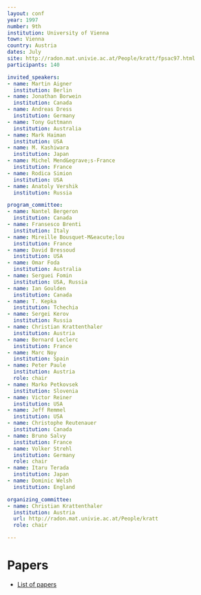 ```yaml
---
layout: conf
year: 1997
number: 9th
institution: University of Vienna
town: Vienna
country: Austria
dates: July
site: http://radon.mat.univie.ac.at/People/kratt/fpsac97.html
participants: 140

invited_speakers:
- name: Martin Aigner
  institution: Berlin
- name: Jonathan Borwein
  institution: Canada
- name: Andreas Dress
  institution: Germany
- name: Tony Guttmann
  institution: Australia
- name: Mark Haiman
  institution: USA
- name: M. Kashiwara
  institution: Japan
- name: Michel Mend&egrave;s-France
  institution: France
- name: Rodica Simion
  institution: USA
- name: Anatoly Vershik
  institution: Russia

program_committee:
- name: Nantel Bergeron
  institution: Canada
- name: Fransesco Brenti
  institution: Italy
- name: Mireille Bousquet-M&eacute;lou
  institution: France
- name: David Bressoud
  institution: USA
- name: Omar Foda
  institution: Australia
- name: Serguei Fomin
  institution: USA, Russia
- name: Ian Goulden
  institution: Canada
- name: T. Kepka
  institution: Tchechia
- name: Sergei Kerov
  institution: Russia
- name: Christian Krattenthaler
  institution: Austria
- name: Bernard Leclerc
  institution: France
- name: Marc Noy
  institution: Spain
- name: Peter Paule
  institution: Austria
  role: chair
- name: Marko Petkovsek
  institution: Slovenia
- name: Victor Reiner
  institution: USA
- name: Jeff Remmel
  institution: USA
- name: Christophe Reutenauer
  institution: Canada
- name: Bruno Salvy
  institution: France
- name: Volker Strehl
  institution: Germany
  role: chair
- name: Itaru Terada
  institution: Japan
- name: Dominic Welsh
  institution: England

organizing_committee:
- name: Christian Krattenthaler
  institution: Austria
  url: http://radon.mat.univie.ac.at/People/kratt
  role: chair

---
```

# Papers

- <A HREF="articles.html">List of papers</A>
